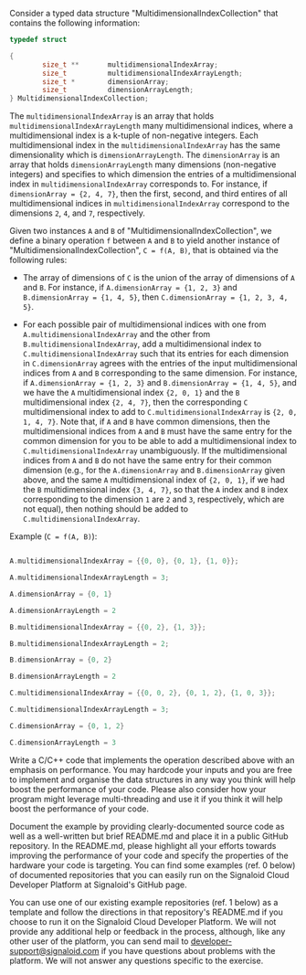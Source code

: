 Consider a typed data structure "MultidimensionalIndexCollection" that contains the following information:

```c
typedef struct

{
        size_t **       multidimensionalIndexArray;
        size_t          multidimensionalIndexArrayLength;
        size_t *        dimensionArray;
        size_t          dimensionArrayLength;
} MultidimensionalIndexCollection;

```

The `multidimensionalIndexArray` is an array that holds `multidimensionalIndexArrayLength` many multidimensional indices, where a multidimensional index is a k-tuple of non-negative integers. Each multidimensional index in the `multidimensionalIndexArray` has the same dimensionality which is `dimensionArrayLength`. The `dimensionArray` is an array that holds `dimensionArrayLength` many dimensions (non-negative integers) and specifies to which dimension the entries of a multidimensional index in `multidimensionalIndexArray` corresponds to. For instance, if `dimensionArray = {2, 4, 7}`, then the first, second, and third entires of all multidimensional indices in `multidimensionalIndexArray` correspond to the dimensions `2`, `4`, and `7`, respectively.

Given two instances `A` and `B` of "MultidimensionalIndexCollection", we define a binary operation `f` between `A` and `B` to yield another instance of "MultidimensionalIndexCollection", `C = f(A, B)`, that is obtained via the following rules:

- The array of dimensions of `C` is the union of the array of dimensions of `A` and `B`. For instance, if `A.dimensionArray = {1, 2, 3}` and `B.dimensionArray = {1, 4, 5}`, then `C.dimensionArray = {1, 2, 3, 4, 5}`.

- For each possible pair of multidimensional indices with one from `A.multidimensionalIndexArray` and the other from `B.multidimensionalIndexArray`, add a multidimensional index to `C.multidimensionalIndexArray` such that its entries for each dimension in `C.dimensionArray` agrees with the entries of the input multidimensional indices from  `A` and `B` corresponding to the same dimension. For instance, if `A.dimensionArray = {1, 2, 3}` and `B.dimensionArray = {1, 4, 5}`, and we have the `A` multidimensional index `{2, 0, 1}` and the `B` multidimensional index `{2, 4, 7}`, then the corresponding `C` multidimensional index to add to `C.multidimensionalIndexArray` is `{2, 0, 1, 4, 7}`. Note that, if `A` and `B` have common dimensions, then the multidimensional indices from `A` and `B` must have the same entry for the common dimension for you to be able to add a multidimensional index to `C.multidimensionalIndexArray` unambiguously. If the multidimensional indices from `A` and `B` do not have the same entry for their common dimension (e.g., for the `A.dimensionArray` and `B.dimensionArray` given above, and the same `A` multidimensional index of `{2, 0, 1}`, if we had the `B` multidimensional index `{3, 4, 7}`, so that the `A` index and `B` index corresponding to the dimension `1` are `2` and `3`, respectively, which are not equal), then nothing should be added to `C.multidimensionalIndexArray`.

Example (`C = f(A, B)`):

```c

A.multidimensionalIndexArray = {{0, 0}, {0, 1}, {1, 0}};

A.multidimensionalIndexArrayLength = 3;

A.dimensionArray = {0, 1}

A.dimensionArrayLength = 2

B.multidimensionalIndexArray = {{0, 2}, {1, 3}};

B.multidimensionalIndexArrayLength = 2;

B.dimensionArray = {0, 2}

B.dimensionArrayLength = 2

C.multidimensionalIndexArray = {{0, 0, 2}, {0, 1, 2}, {1, 0, 3}};

C.multidimensionalIndexArrayLength = 3;

C.dimensionArray = {0, 1, 2}

C.dimensionArrayLength = 3

```

Write a C/C++ code that implements the operation described above with an emphasis on performance. You may hardcode your inputs and you are free to implement and organise the data structures in any way you think will help boost the performance of your code. Please also consider how your program might leverage multi-threading and use it if you think it will help boost the performance of your code.

Document the example by providing clearly-documented source code as well as a well-written but brief README.md and place it in a public GitHub repository. In the README.md, please highlight all your efforts towards improving the performance of your code and specify the properties of the hardware your code is targeting. You can find some examples (ref. 0 below) of documented repositories that you can easily run on the Signaloid Cloud Developer Platform at Signaloid's GitHub page.


You can use one of our existing example repositories (ref. 1 below) as a template and follow the directions in that repository's README.md if you choose to run it on the Signaloid Cloud Developer Platform. We will not provide any additional help or feedback in the process, although, like any other user of the platform, you can send mail to developer-support@signaloid.com if you have questions about problems with the platform. We will not answer any questions specific to the exercise.